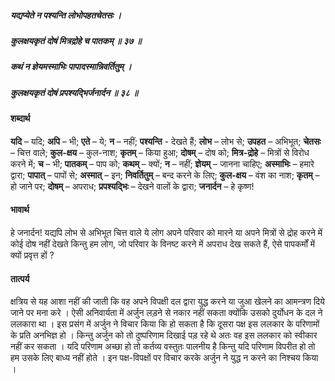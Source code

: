 ##### यद्यप्येते न पश्यन्ति लोभोपहतचेतसः ।
##### कुलक्षयकृतं दोषं मित्रद्रोहे च पातकम् ॥ ३७ ॥
##### कथं न ज्ञेयमस्माभिः पापादस्मान्निवर्तितुम् ।
##### कुलक्षयकृतं दोषं प्रपश्यद्भिर्जनार्दन ॥ ३८ ॥

#### शब्दार्थ

**यदि** – यदि; **अपि** – भी; **एते** – ये; **न** – नहीं; **पश्यन्ति** - देखते हैं; **लोभ** – लोभ से; **उपहत** – अभिभूत; **चेतसः** – चित्त वाले; **कुल-क्षय** – कुल-नाश; **कृतम्** – किया हुआ; **दोषम्** – दोष को; **मित्र-द्रोहे** – मित्रों से विरोध करने में; **च** – भी; **पातकम्** – पाप को; **कथम्** – क्यों; **न** – नहीं; **ज्ञेयम्** – जानना चाहिए; **अस्माभिः** – हमारे द्वारा; **पापात्** – पापों से; **अस्मात्** – इन; **निवर्तितुम्** – बन्द करने के लिए; **कुल-क्षय** – वंश का नाश; **कृतम्** – हो जाने पर; **दोषम्** – अपराध; **प्रपश्यद्भिः** – देखने वालों के द्वारा; **जनार्दन** – हे कृष्ण!

#### भावार्थ

हे जनार्दन! यद्यपि लोभ से अभिभूत चित्त वाले ये लोग अपने परिवार को मारने या अपने मित्रों से द्रोह करने में कोई दोष नहीं देखते किन्तु हम लोग, जो परिवार के विनष्ट करने में अपराध देख सकते हैं, ऐसे पापकर्मों में क्यों प्रवृत्त हों ?

#### तात्पर्य

क्षत्रिय से यह आशा नहीं की जाती कि वह अपने विपक्षी दल द्वारा युद्ध करने या जुआ खेलने का आमन्त्रण दिये जाने पर मना करे । ऐसी अनिवार्यता में अर्जुन लड़ने से नकार नहीं सकता क्योंकि उसको दुर्योधन के दल ने ललकारा था । इस प्रसंग में अर्जुन ने विचार किया कि हो सकता है कि दूसरा पक्ष इस ललकार के परिणामों के प्रति अनभिज्ञ हो । किन्तु अर्जुन को तो दुष्परिणाम दिखाई पड़ रहे थे अतः वह इस ललकार को स्वीकार नहीं कर सकता । यदि परिणाम अच्छा हो तो कर्तव्य वस्तुतः पालनीय है किन्तु यदि परिणाम विपरीत हो तो हम उसके लिए बाध्य नहीं होते । इन पक्ष-विपक्षों पर विचार करके अर्जुन ने युद्ध न करने का निश्चय किया ।